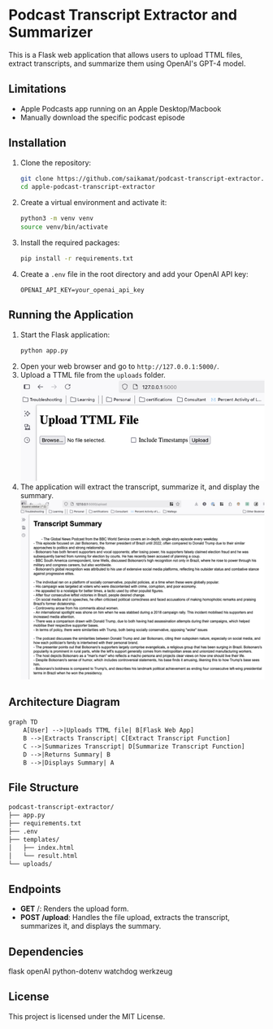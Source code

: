# Podcast Transcript Extractor and Summarizer

This is a Flask web application that allows users to upload TTML files, extract transcripts, and summarize them using OpenAI's GPT-4 model.

## Limitations
- Apple Podcasts app running on an Apple Desktop/Macbook
- Manually download the specific podcast episode

## Installation

1. Clone the repository:
    ```sh
    git clone https://github.com/saikamat/podcast-transcript-extractor.git
    cd apple-podcast-transcript-extractor
    ```

2. Create a virtual environment and activate it:
    ```sh
    python3 -m venv venv
    source venv/bin/activate
    ```

3. Install the required packages:
    ```sh
    pip install -r requirements.txt
    ```

4. Create a `.env` file in the root directory and add your OpenAI API key:
    ```plaintext
    OPENAI_API_KEY=your_openai_api_key
    ```

## Running the Application

1. Start the Flask application:
    ```sh
    python app.py
    ```
2. Open your web browser and go to `http://127.0.0.1:5000/`.
3. Upload a TTML file from the `uploads` folder.
![image](./assets/upload.png)
4. The application will extract the transcript, summarize it, and display the summary.
![image](./assets/summary.png)
## Architecture Diagram

```mermaid
graph TD
    A[User] -->|Uploads TTML file| B[Flask Web App]
    B -->|Extracts Transcript| C[Extract Transcript Function]
    C -->|Summarizes Transcript| D[Summarize Transcript Function]
    D -->|Returns Summary| B
    B -->|Displays Summary| A
```
## File Structure
```
podcast-transcript-extractor/
├── app.py
├── requirements.txt
├── .env
├── templates/
│   ├── index.html
│   └── result.html
└── uploads/
```

## Endpoints
- **GET** /: Renders the upload form.
- **POST /upload**: Handles the file upload, extracts the transcript, summarizes it, and displays the summary.
## Dependencies
flask
openAI
python-dotenv
watchdog
werkzeug
## License
This project is licensed under the MIT License.